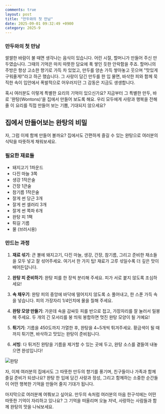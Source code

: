 ```yaml
---
comments: true
layout: post
title: "만두와의 첫 만남"
date: 2025-09-01 09:32:49 +0900
category: 2025-9
---
```


### 만두와의 첫 만남

쌀쌀한 바람이 불 때면 생각나는 음식이 있습니다. 어린 시절, 할머니가 만들어 주신 만두였습니다. 그때의 기억은 마치 따뜻한 담요에 푹 쌓인 듯한 안락함을 주죠. 할머니의 주방은 항상 고소한 향기로 가득 차 있었고, 만두를 양손 가득 쌓아놓고 웃으며 "맛있게 구워줄게!"라고 하곤 했습니다. 그 사랑이 담긴 만두를 한 입 물면, 바삭한 피와 함께 묵직한 속이 입안에서 폭발적으로 어우러지던 그 감동은 지금도 생생합니다. 

혹시 여러분도 이렇게 특별한 요리의 기억이 있으신가요? 지금부터 그 특별한 만두, 바로 '완탕(Wontons)'을 집에서 만들어 보도록 해요. 우리 모두에게 사랑과 행복을 전해줄 이 요리를 직접 만들어 보는 기쁨, 기대되지 않으세요?

  
  
## 집에서 만들어보는 완탕의 비밀

자, 그럼 이제 함께 만들어 볼까요? 집에서도 간편하게 즐길 수 있는 완탕으로 여러분의 식탁을 따뜻하게 채워보세요. 

### 필요한 재료들

- 돼지고기 1파운드
- 다진 마늘 3쪽
- 생강 1작은술
- 간장 1큰술
- 참기름 1작은술
- 잘게 썬 당근 3개
- 잘게 썬 셀러리 3개
- 잘게 썬 쪽파 6개
- 완탕 피 1팩
- 튀길 기름
- 물 (브러시용)

  
### 만드는 과정

1. **재료 섞기**: 큰 볼에 돼지고기, 다진 마늘, 생강, 간장, 참기름, 그리고 준비한 채소들을 모두 넣고 잘 섞어주세요. 여기서 한 가지 팁! 재료가 고루 섞일수록 더 깊은 맛이 배어든답니다.

2. **완탕 피 준비하기**: 완탕 피를 한 장씩 분리해 주세요. 피가 서로 붙지 않도록 조심하세요! 

3. **속 채우기**: 완탕 피의 중앙에 바닥에 떨어지지 않도록 소 풀어내고, 한 스푼 가득 속을 넣습니다. 피의 가장자리 1/4인치에 물을 칠해 주세요. 

4. **완탕 모양 만들기**: 가운데 속을 감싸듯 피를 반으로 접고, 가장자리를 잘 눌러서 밀봉해 주세요. 두 개의 긴 모서리를 붕 띄워 봉합하면 멋진 완탕 모양이 될 거예요!

5. **튀기기**: 기름을 450도까지 가열한 후, 완탕을 4~5개씩 튀겨주세요. 황금색이 될 때까지 튀기면, 바삭하고 맛있는 완탕이 준비됩니다.

6. **서빙**: 다 튀겨진 완탕을 기름을 제거할 수 있는 곳에 두고, 완탕 소스를 곁들여 내놓으면 완성입니다!

![완탕](https://www.themealdb.com/images/media/meals/1525876468.jpg)

  
  
자, 이제 여러분의 집에서도 그 따뜻한 만두의 향기를 풍기며, 친구들이나 가족과 함께 즐길 준비가 되셨나요? 완탕 한 입에 담긴 사랑과 정성, 그리고 함께하는 소중한 순간들이 어떤 행복한 기억을 만들어 줄지 기대가 됩니다. 

  
  
마지막으로 여러분께 여쭤보고 싶어요. 만두의 속처럼 여러분의 마음 한구석에는 어떤 따뜻한 기억이 자리하고 있나요? 그 기억을 떠올리며 오늘 저녁, 사랑하는 사람들과 함께 완탕의 맛을 나눠보세요.